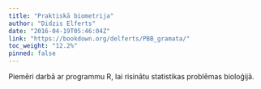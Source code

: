 ```yaml
---
title: "Praktiskā biometrija"
author: "Didzis Elferts"
date: "2016-04-19T05:46:04Z"
link: "https://bookdown.org/delferts/PBB_gramata/"
toc_weight: "12.2%"
pinned: false
---
```


Piemēri darbā ar programmu R, lai risinātu statistikas problēmas bioloģijā.
